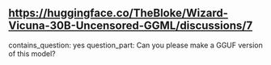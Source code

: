 ## https://huggingface.co/TheBloke/Wizard-Vicuna-30B-Uncensored-GGML/discussions/7

contains_question: yes
question_part: Can you please make a GGUF version of this model?